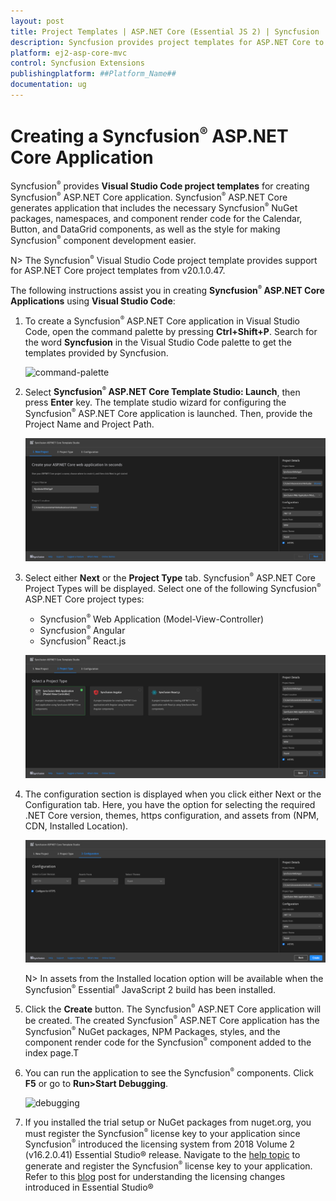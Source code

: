 ```yaml
---
layout: post
title: Project Templates | ASP.NET Core (Essential JS 2) | Syncfusion
description: Syncfusion provides project templates for ASP.NET Core to create the Syncfusion ASP.NET Core application using EJ2 Core components from Visual Studio Code.
platform: ej2-asp-core-mvc
control: Syncfusion Extensions
publishingplatform: ##Platform_Name##
documentation: ug
---
```


# Creating a Syncfusion<sup style="font-size:70%">&reg;</sup> ASP.NET Core Application

Syncfusion<sup style="font-size:70%">&reg;</sup> provides **Visual Studio Code project templates** for creating Syncfusion<sup style="font-size:70%">&reg;</sup> ASP.NET Core application. Syncfusion<sup style="font-size:70%">&reg;</sup> ASP.NET Core generates application that includes the necessary Syncfusion<sup style="font-size:70%">&reg;</sup> NuGet packages, namespaces, and component render code for the Calendar, Button, and DataGrid components, as well as the style for making Syncfusion<sup style="font-size:70%">&reg;</sup> component development easier.

N> The Syncfusion<sup style="font-size:70%">&reg;</sup> Visual Studio Code project template provides support for ASP.NET Core project templates from v20.1.0.47.

The following instructions assist you in creating **Syncfusion<sup style="font-size:70%">&reg;</sup> ASP.NET Core Applications** using **Visual Studio Code**:

1. To create a Syncfusion<sup style="font-size:70%">&reg;</sup> ASP.NET Core application in Visual Studio Code, open the command palette by pressing **Ctrl+Shift+P**. Search for the word **Syncfusion** in the Visual Studio Code palette to get the templates provided by Syncfusion.

     ![command-palette](images/command-palette.png)

2. Select **Syncfusion<sup style="font-size:70%">&reg;</sup> ASP.NET Core Template Studio: Launch**, then press **Enter** key. The template studio wizard for configuring the Syncfusion<sup style="font-size:70%">&reg;</sup> ASP.NET Core application is launched. Then, provide the Project Name and Project Path.
 
     ![core-wizard](images/launch-window.png)

3. Select either **Next** or the **Project Type** tab. Syncfusion<sup style="font-size:70%">&reg;</sup> ASP.NET Core Project Types will be displayed. Select one of the following Syncfusion<sup style="font-size:70%">&reg;</sup> ASP.NET Core project types:

    * Syncfusion<sup style="font-size:70%">&reg;</sup> Web Application (Model-View-Controller)
    * Syncfusion<sup style="font-size:70%">&reg;</sup> Angular
    * Syncfusion<sup style="font-size:70%">&reg;</sup> React.js

    ![project-type](images/project-type.png)

4. The configuration section is displayed when you click either Next or the Configuration tab. Here, you have the option for selecting the required .NET Core version, themes, https configuration, and assets from (NPM, CDN, Installed Location).

    ![project-configuration](images/project-configuration.png)

    N> In assets from the Installed location option will be available when the Syncfusion<sup style="font-size:70%">&reg;</sup> Essential<sup style="font-size:70%">&reg;</sup> JavaScript 2 build has been installed.

5. Click the **Create** button. The Syncfusion<sup style="font-size:70%">&reg;</sup> ASP.NET Core application will be created. The created Syncfusion<sup style="font-size:70%">&reg;</sup> ASP.NET Core application has the Syncfusion<sup style="font-size:70%">&reg;</sup> NuGet packages, NPM Packages, styles, and the component render code for the Syncfusion<sup style="font-size:70%">&reg;</sup> component added to the index page.T

6. You can run the application to see the Syncfusion<sup style="font-size:70%">&reg;</sup> components. Click **F5** or go to **Run>Start Debugging**.

    ![debugging](images/debugging.png)

7. If you installed the trial setup or NuGet packages from nuget.org, you must register the Syncfusion<sup style="font-size:70%">&reg;</sup> license key to your application since Syncfusion<sup style="font-size:70%">&reg;</sup> introduced the licensing system from 2018 Volume 2 (v16.2.0.41) Essential Studio&reg; release. Navigate to the [help topic](https://help.syncfusion.com/common/essential-studio/licensing/license-key#how-to-generate-syncfusion-license-key) to generate and register the Syncfusion<sup style="font-size:70%">&reg;</sup> license key to your application. Refer to this [blog](https://blog.syncfusion.com/post/Whats-New-in-2018-Volume-2-Licensing-Changes-in-the-1620x-Version-of-Essential-Studio.aspx?_ga=2.11237684.1233358434.1587355730-230058891.1567654773) post for understanding the licensing changes introduced in Essential Studio&reg; 
